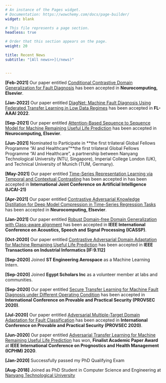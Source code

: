 ```yaml
---
# An instance of the Pages widget.
# Documentation: https://wowchemy.com/docs/page-builder/
widget: blank

# This file represents a page section.
headless: true

# Order that this section appears on the page.
weight: 20

title: Recent News
subtitle: "[All news>>](/news)"


---
```

**[Feb-2021]** Our paper entitled [Conditional Contrastive Domain Generalization for Fault Diagnosis](/publication/CCDG/) has been accepted in **Neurocomputing, Elsevier**.

**[Jan-2022]** Our paper entitled [DiagNet: Machine Fault Diagnosis Using Federated Transfer Learning in Low Data Regimes](/publication/ATS2S/) has been accepted in **FL-AAAI 2022**.

**[Sep-2021]** Our paper entitled [Attention-Based Sequence to Sequence Model for Machine Remaining Useful Life Prediction](/publication/ATS2S/) has been accepted in **Neurocomputing, Elsevier**.

**[Jun-2021]** Nominated to Participate in **the first trilateral Global Fellows Programme “AI and Healthcare”**the first trilateral Global Fellows Programme “AI and Healthcare”, a partnership between Nanyang Technological University (NTU, Singapore), Imperial College London (UK), and Technical University of Munich (TUM, Germany).

**[May-2021]** Our paper entitled [Time-Series Representation Learning via Temporal and Contextual Contrasting](/publication/TS_TCC/) has been accepted in has been accepted in **International Joint Conference on Artificial Intelligence (IJCAI-21)**  

**[Apr-2021]** Our paper entitled [Contrastive Adversarial Knowledge Distillation for Deep Model Compression in Time-Series Regression Tasks](/publication/ATS2S/) has been accepted in **Neurocomputing, Elsevier**.

**[Jan-2021]** Our paper entitled [Robust Domain-free Domain Generalization with Class-aware alignment](/publication/DFDG/) has been accepted in  **IEEE International Conference on Acoustics, Speech and Signal Processing (ICASSP)**.

**[Oct-2020]** Our paper entitled [Contrastive Adversarial Domain Adaptation for Machine Remaining Useful Life Prediction](/publication/CADA/) has been accepted in **IEEE Transactions on Industrial Informatics \[IF:9.112\]**

**[Sep-2020]**  Joined **ST Engineering Aerospace** as a Machine Learning Intern. 

**[Sep-2020]**  Joined **Egypt Scholars Inc** as a volunteer member at labs and communities. 

**[Sep-2020]** Our paper entitled [Secure Transfer Learning for Machine Fault Diagnosis under Different Operating Condition](/publication/ATS2S/) has been accepted in **International Conference on Provable and Practical Security (PROVSEC 2020)**.

**[Jul-2020]** Our paper entitled [Adversarial Multiple-Target Domain Adaptation for Fault Classification](/publication/AMDA/) has been accepted in **International Conference on Provable and Practical Security (PROVSEC 2020)**.

**[Jun-2020]** Our paper entitled [Adversarial Transfer Learning for Machine Remaining Useful Life Prediction](/publication/ADARUL/) has won, **Finalist Academic Paper Award** at **IEEE International Conference on Prognostics and Health Management (ICPHM) 2020**.

**[Jan-2020]** Successfully passed my PhD Qualifying Exam 


**[Aug-2018]** Joined as PhD Student in Computer Science and Engineering at  [Nanyang Technological University]()
